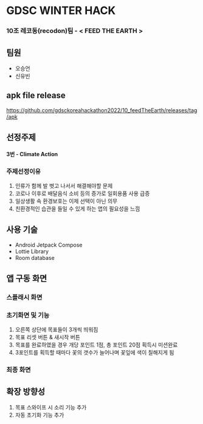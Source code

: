 # GDSC WINTER HACK
### 10조 레코동(recodon)팀 - < FEED THE EARTH >   
## 팀원
- 오승언
- 신유빈

## apk file release
https://github.com/gdsckoreahackathon2022/10_feedTheEarth/releases/tag/apk

## 선정주제
#### 3번 - Climate Action
### 주제선정이유
1. 인류가 함께 발 벗고 나서서 해결해야할 문제
2. 코로나 이후로 배달음식 소비 등의 증가로 일회용품 사용 급증
3. 일상생활 속 환경보호는 이제 선택이 아닌 의무
4. 친환경적인 습관을 들일 수 있게 하는 앱의 필요성을 느낌

## 사용 기술
- Android Jetpack Compose
- Lottie Library
- Room database

## 앱 구동 화면
### 스플래시 화면

### 초기화면 및 기능

1. 오른쪽 상단에 목표들이 3개씩 띄워짐
2. 목표 리셋 버튼 & 새시작 버튼
3. 목표를 완료하였을 경우 개당 포인트 1점, 총 포인트 20점 획득시 미션완료
4. 3포인트를 획득할 때마다 꽃의 갯수가 늘어나며 꽃잎에 색이 칠해지게 됨

### 최종 화면

## 확장 방향성
1. 목표 스와이프 시 소리 기능 추가
2. 자동 초기화 기능 추가
